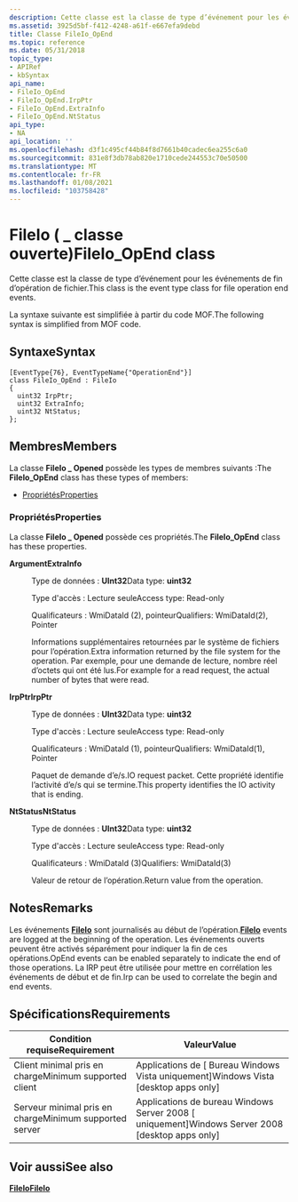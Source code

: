 ```yaml
---
description: Cette classe est la classe de type d’événement pour les événements de fin d’opération de fichier. La syntaxe suivante est simplifiée à partir du code MOF.
ms.assetid: 3925d5bf-f412-4248-a61f-e667efa9debd
title: Classe FileIo_OpEnd
ms.topic: reference
ms.date: 05/31/2018
topic_type:
- APIRef
- kbSyntax
api_name:
- FileIo_OpEnd
- FileIo_OpEnd.IrpPtr
- FileIo_OpEnd.ExtraInfo
- FileIo_OpEnd.NtStatus
api_type:
- NA
api_location: ''
ms.openlocfilehash: d3f1c495cf44b84f8d7661b40cadec6ea255c6a0
ms.sourcegitcommit: 831e8f3db78ab820e1710cede244553c70e50500
ms.translationtype: MT
ms.contentlocale: fr-FR
ms.lasthandoff: 01/08/2021
ms.locfileid: "103758428"
---
```

# <a name="fileio_opend-class"></a><span data-ttu-id="49bdb-104">FileIo ( \_ classe ouverte)</span><span class="sxs-lookup"><span data-stu-id="49bdb-104">FileIo\_OpEnd class</span></span>

<span data-ttu-id="49bdb-105">Cette classe est la classe de type d’événement pour les événements de fin d’opération de fichier.</span><span class="sxs-lookup"><span data-stu-id="49bdb-105">This class is the event type class for file operation end events.</span></span>

<span data-ttu-id="49bdb-106">La syntaxe suivante est simplifiée à partir du code MOF.</span><span class="sxs-lookup"><span data-stu-id="49bdb-106">The following syntax is simplified from MOF code.</span></span>

## <a name="syntax"></a><span data-ttu-id="49bdb-107">Syntaxe</span><span class="sxs-lookup"><span data-stu-id="49bdb-107">Syntax</span></span>

``` syntax
[EventType{76}, EventTypeName{"OperationEnd"}]
class FileIo_OpEnd : FileIo
{
  uint32 IrpPtr;
  uint32 ExtraInfo;
  uint32 NtStatus;
};
```

## <a name="members"></a><span data-ttu-id="49bdb-108">Membres</span><span class="sxs-lookup"><span data-stu-id="49bdb-108">Members</span></span>

<span data-ttu-id="49bdb-109">La classe **FileIo \_ Opened** possède les types de membres suivants :</span><span class="sxs-lookup"><span data-stu-id="49bdb-109">The **FileIo\_OpEnd** class has these types of members:</span></span>

-   [<span data-ttu-id="49bdb-110">Propriétés</span><span class="sxs-lookup"><span data-stu-id="49bdb-110">Properties</span></span>](#properties)

### <a name="properties"></a><span data-ttu-id="49bdb-111">Propriétés</span><span class="sxs-lookup"><span data-stu-id="49bdb-111">Properties</span></span>

<span data-ttu-id="49bdb-112">La classe **FileIo \_ Opened** possède ces propriétés.</span><span class="sxs-lookup"><span data-stu-id="49bdb-112">The **FileIo\_OpEnd** class has these properties.</span></span>

<dl> <dt>

<span data-ttu-id="49bdb-113">**Argument**</span><span class="sxs-lookup"><span data-stu-id="49bdb-113">**ExtraInfo**</span></span>
</dt> <dd> <dl> <dt>

<span data-ttu-id="49bdb-114">Type de données : **UInt32**</span><span class="sxs-lookup"><span data-stu-id="49bdb-114">Data type: **uint32**</span></span>
</dt> <dt>

<span data-ttu-id="49bdb-115">Type d'accès : Lecture seule</span><span class="sxs-lookup"><span data-stu-id="49bdb-115">Access type: Read-only</span></span>
</dt> <dt>

<span data-ttu-id="49bdb-116">Qualificateurs : WmiDataId (2), pointeur</span><span class="sxs-lookup"><span data-stu-id="49bdb-116">Qualifiers: WmiDataId(2), Pointer</span></span>
</dt> </dl>

<span data-ttu-id="49bdb-117">Informations supplémentaires retournées par le système de fichiers pour l’opération.</span><span class="sxs-lookup"><span data-stu-id="49bdb-117">Extra information returned by the file system for the operation.</span></span> <span data-ttu-id="49bdb-118">Par exemple, pour une demande de lecture, nombre réel d’octets qui ont été lus.</span><span class="sxs-lookup"><span data-stu-id="49bdb-118">For example for a read request, the actual number of bytes that were read.</span></span>

</dd> <dt>

<span data-ttu-id="49bdb-119">**IrpPtr**</span><span class="sxs-lookup"><span data-stu-id="49bdb-119">**IrpPtr**</span></span>
</dt> <dd> <dl> <dt>

<span data-ttu-id="49bdb-120">Type de données : **UInt32**</span><span class="sxs-lookup"><span data-stu-id="49bdb-120">Data type: **uint32**</span></span>
</dt> <dt>

<span data-ttu-id="49bdb-121">Type d'accès : Lecture seule</span><span class="sxs-lookup"><span data-stu-id="49bdb-121">Access type: Read-only</span></span>
</dt> <dt>

<span data-ttu-id="49bdb-122">Qualificateurs : WmiDataId (1), pointeur</span><span class="sxs-lookup"><span data-stu-id="49bdb-122">Qualifiers: WmiDataId(1), Pointer</span></span>
</dt> </dl>

<span data-ttu-id="49bdb-123">Paquet de demande d’e/s.</span><span class="sxs-lookup"><span data-stu-id="49bdb-123">IO request packet.</span></span> <span data-ttu-id="49bdb-124">Cette propriété identifie l’activité d’e/s qui se termine.</span><span class="sxs-lookup"><span data-stu-id="49bdb-124">This property identifies the IO activity that is ending.</span></span>

</dd> <dt>

<span data-ttu-id="49bdb-125">**NtStatus**</span><span class="sxs-lookup"><span data-stu-id="49bdb-125">**NtStatus**</span></span>
</dt> <dd> <dl> <dt>

<span data-ttu-id="49bdb-126">Type de données : **UInt32**</span><span class="sxs-lookup"><span data-stu-id="49bdb-126">Data type: **uint32**</span></span>
</dt> <dt>

<span data-ttu-id="49bdb-127">Type d'accès : Lecture seule</span><span class="sxs-lookup"><span data-stu-id="49bdb-127">Access type: Read-only</span></span>
</dt> <dt>

<span data-ttu-id="49bdb-128">Qualificateurs : WmiDataId (3)</span><span class="sxs-lookup"><span data-stu-id="49bdb-128">Qualifiers: WmiDataId(3)</span></span>
</dt> </dl>

<span data-ttu-id="49bdb-129">Valeur de retour de l’opération.</span><span class="sxs-lookup"><span data-stu-id="49bdb-129">Return value from the operation.</span></span>

</dd> </dl>

## <a name="remarks"></a><span data-ttu-id="49bdb-130">Notes</span><span class="sxs-lookup"><span data-stu-id="49bdb-130">Remarks</span></span>

<span data-ttu-id="49bdb-131">Les événements [**FileIo**](fileio.md) sont journalisés au début de l’opération.</span><span class="sxs-lookup"><span data-stu-id="49bdb-131">[**FileIo**](fileio.md) events are logged at the beginning of the operation.</span></span> <span data-ttu-id="49bdb-132">Les événements ouverts peuvent être activés séparément pour indiquer la fin de ces opérations.</span><span class="sxs-lookup"><span data-stu-id="49bdb-132">OpEnd events can be enabled separately to indicate the end of those operations.</span></span> <span data-ttu-id="49bdb-133">La IRP peut être utilisée pour mettre en corrélation les événements de début et de fin.</span><span class="sxs-lookup"><span data-stu-id="49bdb-133">Irp can be used to correlate the begin and end events.</span></span>

## <a name="requirements"></a><span data-ttu-id="49bdb-134">Spécifications</span><span class="sxs-lookup"><span data-stu-id="49bdb-134">Requirements</span></span>



| <span data-ttu-id="49bdb-135">Condition requise</span><span class="sxs-lookup"><span data-stu-id="49bdb-135">Requirement</span></span> | <span data-ttu-id="49bdb-136">Valeur</span><span class="sxs-lookup"><span data-stu-id="49bdb-136">Value</span></span> |
|-------------------------------------|------------------------------------------------------|
| <span data-ttu-id="49bdb-137">Client minimal pris en charge</span><span class="sxs-lookup"><span data-stu-id="49bdb-137">Minimum supported client</span></span><br/> | <span data-ttu-id="49bdb-138">Applications de \[ Bureau Windows Vista uniquement\]</span><span class="sxs-lookup"><span data-stu-id="49bdb-138">Windows Vista \[desktop apps only\]</span></span><br/>       |
| <span data-ttu-id="49bdb-139">Serveur minimal pris en charge</span><span class="sxs-lookup"><span data-stu-id="49bdb-139">Minimum supported server</span></span><br/> | <span data-ttu-id="49bdb-140">Applications de bureau Windows Server 2008 \[ uniquement\]</span><span class="sxs-lookup"><span data-stu-id="49bdb-140">Windows Server 2008 \[desktop apps only\]</span></span><br/> |



## <a name="see-also"></a><span data-ttu-id="49bdb-141">Voir aussi</span><span class="sxs-lookup"><span data-stu-id="49bdb-141">See also</span></span>

<dl> <dt>

[<span data-ttu-id="49bdb-142">**FileIo**</span><span class="sxs-lookup"><span data-stu-id="49bdb-142">**FileIo**</span></span>](fileio.md)
</dt> </dl>

 

 




